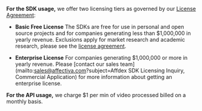 

**For the SDK usage,** we offer two licensing tiers as governed by our [License Agreement]({{site.baseurl}}/sdklicense/):

* **Basic Free License**
The SDKs are free for use in personal and open source projects and for companies generating less than $1,000,000 in yearly revenue. Exclusions apply for market research and academic research, please see the [license agreement]({{site.baseurl}}/sdklicense/).

* **Enterprise License**
For companies generating $1,000,000 or more in yearly revenue.
Please [contact our sales team](mailto:sales@affectiva.com?subject=Affdex SDK Licensing Inquiry, Commercial Application) for more information about getting an enterprise license.


**For the API usage,** we charge $1 per min of video processed billed on a monthly basis.
